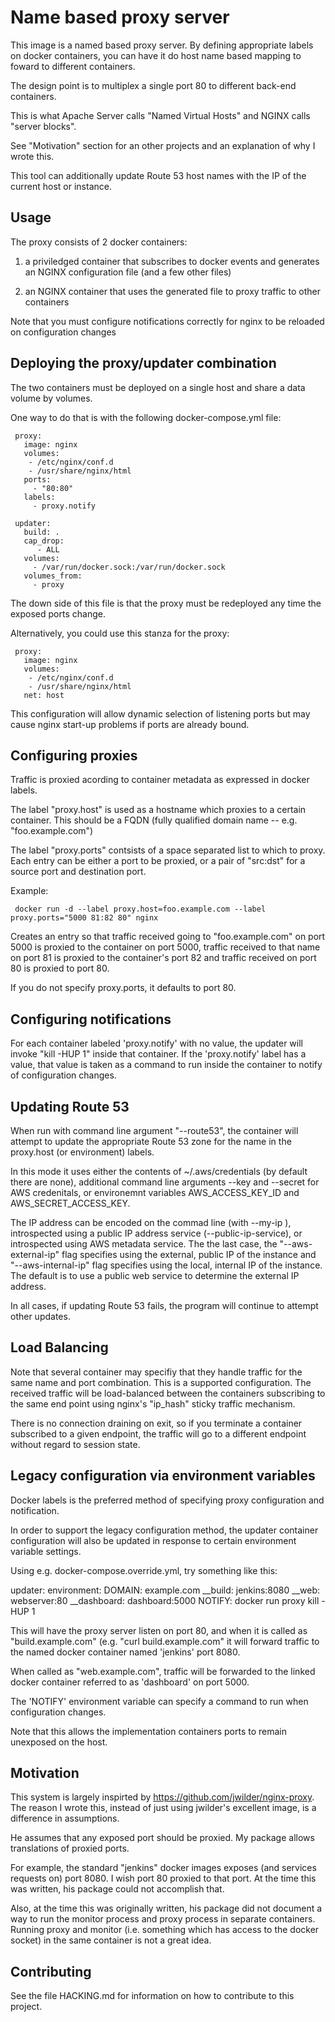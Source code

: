# Name based proxy server

This image is a named based proxy server.  By defining appropriate
labels on docker containers, you can have it do host name based
mapping to foward to different containers.

The design point is to multiplex a single port 80 to different
back-end containers.

This is what Apache Server calls "Named Virtual Hosts" and NGINX calls
"server blocks".

See "Motivation" section for an other projects and an explanation of
why I wrote this.

This tool can additionally update Route 53 host names with the IP of
the current host or instance.

## Usage

The proxy consists of 2 docker containers:

1) a priviledged container that subscribes to docker events and
   generates an NGINX configuration file (and a few other files)

2) an NGINX container that uses the generated file to proxy traffic to
   other containers

Note that you must configure notifications correctly for nginx to be
reloaded on configuration changes

## Deploying the proxy/updater combination

The two containers must be deployed on a single host and share a data
volume by volumes.  

One way to do that is with the following docker-compose.yml file:

     proxy:
       image: nginx
       volumes:
        - /etc/nginx/conf.d
        - /usr/share/nginx/html
       ports:
         - "80:80"
       labels:
         - proxy.notify
          
     updater:
       build: .
       cap_drop:
          - ALL
       volumes:
         - /var/run/docker.sock:/var/run/docker.sock
       volumes_from:
         - proxy

The down side of this file is that the proxy must be redeployed any
time the exposed ports change.

Alternatively, you could use this stanza for the proxy:

     proxy:
       image: nginx
       volumes:
        - /etc/nginx/conf.d
        - /usr/share/nginx/html
       net: host

This configuration will allow dynamic selection of listening ports but
may cause nginx start-up problems if ports are already bound.

## Configuring proxies

Traffic is proxied acording to container metadata as expressed in
docker labels.

The label "proxy.host" is used as a hostname which proxies to a
certain container.  This should be a FQDN (fully qualified domain name
-- e.g. "foo.example.com")

The label "proxy.ports" contsists of a space separated list to which
to proxy.  Each entry can be either a port to be proxied, or a pair of
"src:dst" for a source port and destination port.

Example:

     docker run -d --label proxy.host=foo.example.com --label proxy.ports="5000 81:82 80" nginx

Creates an entry so that traffic received going to "foo.example.com"
on port 5000 is proxied to the container on port 5000, traffic
received to that name on port 81 is proxied to the container's port 82
and traffic received on port 80 is proxied to port 80.

If you do not specify proxy.ports, it defaults to port 80.

## Configuring notifications

For each container labeled 'proxy.notify' with no value, the updater
will invoke "kill -HUP 1" inside that container.  If the
'proxy.notify' label has a value, that value is taken as a command to
run inside the container to notify of configuration changes.

## Updating Route 53

When run with command line argument "--route53", the container will
attempt to update the appropriate Route 53 zone for the name in the
proxy.host (or environment) labels.

In this mode it uses either the contents of ~/.aws/credentials (by
default there are none), additional command line arguments --key and
--secret for AWS credenitals, or environemnt variables
AWS_ACCESS_KEY_ID and AWS_SECRET_ACCESS_KEY.

The IP address can be encoded on the commad line (with --my-ip <IP>),
introspected using a public IP address service (--public-ip-service),
or introspected using AWS metadata service.  The the last case, the
"--aws-external-ip" flag specifies using the external, public IP of
the instance and "--aws-internal-ip" flag specifies using the local,
internal IP of the instance.  The default is to use a public web
service to determine the external IP address.

In all cases, if updating Route 53 fails, the program will continue to
attempt other updates.


## Load Balancing

Note that several container may specifiy that they handle traffic for
the same name and port combination.  This is a supported
configuration.  The received traffic will be load-balanced between the
containers subscribing to the same end point using nginx's "ip_hash"
sticky traffic mechanism.

There is no connection draining on exit, so if you terminate a
container subscribed to a given endpoint, the traffic will go to a
different endpoint without regard to session state.



## Legacy configuration via environment variables

Docker labels is the preferred method of specifying proxy
configuration and notification.

In order to support the legacy configuration method, the updater
container configuration will also be updated in response to certain
environment variable settings.

Using e.g. docker-compose.override.yml, try something like this:

 updater:
   environment:
     DOMAIN: example.com
     __build: jenkins:8080
     __web: webserver:80
     __dashboard: dashboard:5000
     NOTIFY:  docker run proxy kill -HUP 1

This will have the proxy server listen on port 80, and when it is
called as "build.example.com" (e.g. "curl build.example.com" it will
forward traffic to the named docker container named 'jenkins' port
8080.

When called as "web.example.com", traffic will be forwarded to the
linked docker container referred to as 'dashboard' on port 5000.

The 'NOTIFY' environment variable can specify a command to run when
configuration changes.

Note that this allows the implementation containers ports to remain
unexposed on the host.


## Motivation

This system is largely inspirted by
https://github.com/jwilder/nginx-proxy.  The reason I wrote this,
instead of just using jwilder's excellent image, is a difference in
assumptions.

He assumes that any exposed port should be proxied.  My package allows
translations of proxied ports.

For example, the standard "jenkins" docker images exposes (and
services requests on) port 8080.  I wish port 80 proxied to that port.
At the time this was written, his package could not accomplish that.

Also, at the time this was originally written, his package did not
document a way to run the monitor process and proxy process in
separate containers.  Running proxy and monitor (i.e. something which
has access to the docker socket) in the same container is not a great
idea.

## Contributing

See the file HACKING.md for information on how to contribute to this
project.
